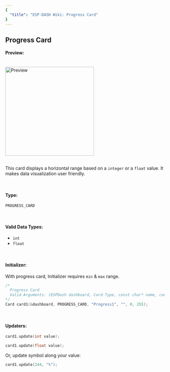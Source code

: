 ```yaml
---
{
  "title": "ESP-DASH Wiki: Progress Card"
}
---
```

## Progress Card


#### Preview:
<br>

<img src="~@assets/progress-card.png" width="280px" alt="Preview">

<br>
<br>

This card displays a horizontal range based on a `integer` or a `float` value. It makes data visualization user friendly.

<br>

#### Type:
`PROGRESS_CARD`

<br>

#### Valid Data Types:
- `int`
- `float`

<br>

#### Initializer:
With progress card, Initializer requires `min` & `max` range.
```cpp
/* 
  Progress Card
  Valid Arguments: (ESPDash dashboard, Card Type, const char* name, const char* symbol (optional), int min, int max)
*/
Card card1(&dashboard, PROGRESS_CARD, "Progress1", "", 0, 255);
```

<br>

#### Updaters:

```cpp
card1.update(int value);
```

```cpp
card1.update(float value);
```

Or, update symbol along your value:
```cpp
card1.update(244, "%");
```